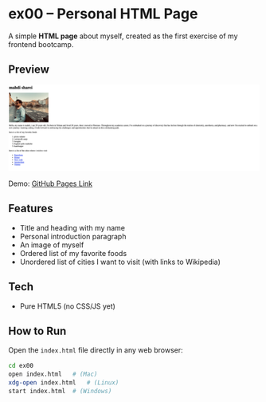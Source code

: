 # ex00 – Personal HTML Page

A simple **HTML page** about myself, created as the first exercise of my frontend bootcamp.

## Preview

![screenshot](../screenshots/ex00.png)  

Demo: [GitHub Pages Link](https://mahdisharei.github.io/frontend-bootcamp-exercises/ex00/)  

## Features
- Title and heading with my name  
- Personal introduction paragraph  
- An image of myself  
- Ordered list of my favorite foods  
- Unordered list of cities I want to visit (with links to Wikipedia)

## Tech
- Pure HTML5 (no CSS/JS yet)

## How to Run
Open the `index.html` file directly in any web browser:

```bash
cd ex00
open index.html   # (Mac)
xdg-open index.html   # (Linux)
start index.html  # (Windows)